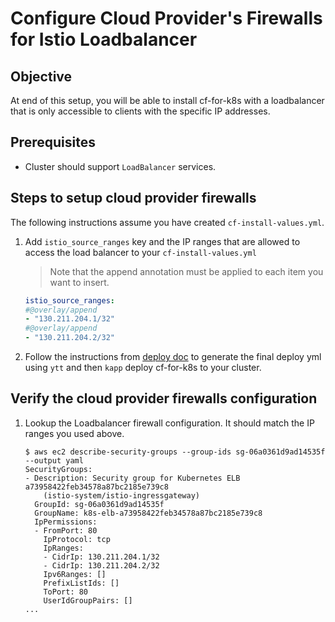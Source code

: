 # Configure Cloud Provider's Firewalls for Istio Loadbalancer

## Objective

At end of this setup, you will be able to install cf-for-k8s with a loadbalancer that is only accessible to clients with the specific IP addresses.

## Prerequisites

- Cluster should support `LoadBalancer` services.

## Steps to setup cloud provider firewalls

The following instructions assume you have created `cf-install-values.yml`.

1. Add `istio_source_ranges` key and the IP ranges that are allowed to access the load balancer to your `cf-install-values.yml`

    > Note that the append annotation must be applied to each item you want to insert.

    ```yaml
    istio_source_ranges:
    #@overlay/append
    - "130.211.204.1/32"
    #@overlay/append
    - "130.211.204.2/32"
    ```

1. Follow the instructions from [deploy doc](../deploy.md) to generate the final deploy yml using `ytt` and then `kapp` deploy cf-for-k8s to your cluster.

## Verify the cloud provider firewalls configuration

1. Lookup the Loadbalancer firewall configuration. It should match the IP ranges you used above.

    ```console
    $ aws ec2 describe-security-groups --group-ids sg-06a0361d9ad14535f --output yaml
    SecurityGroups:
    - Description: Security group for Kubernetes ELB a73958422feb34578a87bc2185e739c8
        (istio-system/istio-ingressgateway)
      GroupId: sg-06a0361d9ad14535f
      GroupName: k8s-elb-a73958422feb34578a87bc2185e739c8
      IpPermissions:
      - FromPort: 80
        IpProtocol: tcp
        IpRanges:
        - CidrIp: 130.211.204.1/32
        - CidrIp: 130.211.204.2/32
        Ipv6Ranges: []
        PrefixListIds: []
        ToPort: 80
        UserIdGroupPairs: []
    ...
    ```
